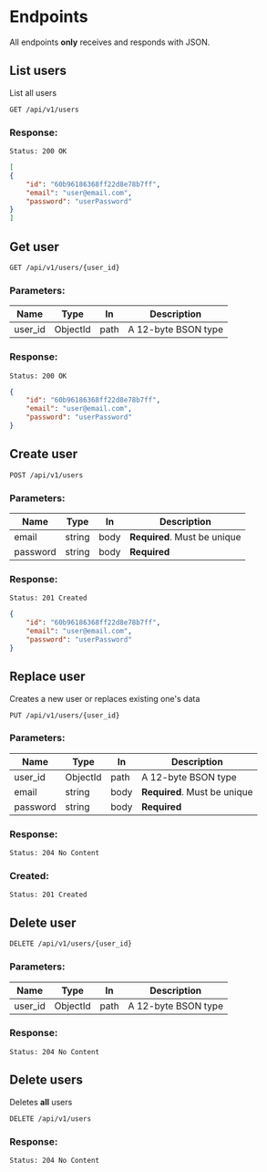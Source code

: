 # Endpoints 

All endpoints **only** receives and responds with JSON.

## List users

List all users

```HTTP
GET /api/v1/users
```

### Response: 

```HTTP
Status: 200 OK
```

```JSON
[
{
    "id": "60b96186368ff22d8e78b7ff",
    "email": "user@email.com",
    "password": "userPassword"
}
]
```


## Get user 

```HTTP
GET /api/v1/users/{user_id}
```

### Parameters:

| Name    | Type     | In   | Description         |
| ------- | -------- | ---- | ------------------- |
| user_id | ObjectId | path | A 12-byte BSON type |

### Response: 

```HTTP
Status: 200 OK
```

```JSON
{
    "id": "60b96186368ff22d8e78b7ff",
    "email": "user@email.com",
    "password": "userPassword"
}
```


## Create user 

```HTTP
POST /api/v1/users
```

### Parameters:

| Name     | Type   | In   | Description                  |
| -------- | ------ | ---- | ---------------------------- |
| email    | string | body | **Required**. Must be unique |
| password | string | body | **Required**                 |

### Response: 

```HTTP
Status: 201 Created
```

```JSON
{
    "id": "60b96186368ff22d8e78b7ff",
    "email": "user@email.com",
    "password": "userPassword"
}
```


## Replace user 

Creates a new user or replaces existing one's data

```HTTP
PUT /api/v1/users/{user_id}
```

### Parameters:

| Name     | Type     | In   | Description                  |
| -------- | -------- | ---- | ---------------------------- |
| user_id  | ObjectId | path | A 12-byte BSON type          |
| email    | string   | body | **Required**. Must be unique |
| password | string   | body | **Required**                 |
   
### Response: 
```HTTP
Status: 204 No Content
```

### Created: 

```HTTP
Status: 201 Created
```


## Delete user 

```HTTP
DELETE /api/v1/users/{user_id}
```

### Parameters:
| Name    | Type     | In   | Description         |
| ------- | -------- | ---- | ------------------- |
| user_id | ObjectId | path | A 12-byte BSON type |

### Response: 

```HTTP
Status: 204 No Content
```


## Delete users

Deletes **all** users

```HTTP
DELETE /api/v1/users
```

### Response: 

```HTTP
Status: 204 No Content
```